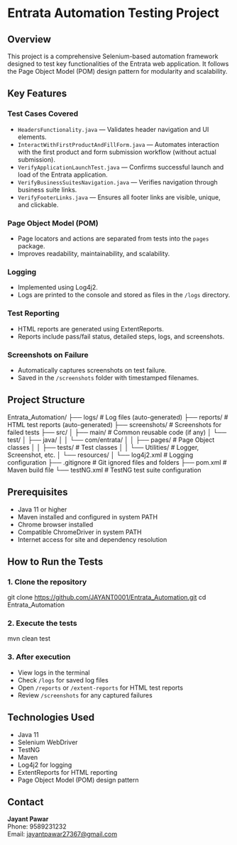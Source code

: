 # Entrata Automation Testing Project

## Overview
This project is a comprehensive Selenium-based automation framework designed to test key functionalities of the Entrata web application. It follows the Page Object Model (POM) design pattern for modularity and scalability.

## Key Features

### Test Cases Covered
- `HeadersFunctionality.java` — Validates header navigation and UI elements.
- `InteractWithFirstProductAndFillForm.java` — Automates interaction with the first product and form submission workflow (without actual submission).
- `VerifyApplicationLaunchTest.java` — Confirms successful launch and load of the Entrata application.
- `VerifyBusinessSuitesNavigation.java` — Verifies navigation through business suite links.
- `VerifyFooterLinks.java` — Ensures all footer links are visible, unique, and clickable.

### Page Object Model (POM)
- Page locators and actions are separated from tests into the `pages` package.
- Improves readability, maintainability, and scalability.

### Logging
- Implemented using Log4j2.
- Logs are printed to the console and stored as files in the `/logs` directory.

### Test Reporting
- HTML reports are generated using ExtentReports.
- Reports include pass/fail status, detailed steps, logs, and screenshots.

### Screenshots on Failure
- Automatically captures screenshots on test failure.
- Saved in the `/screenshots` folder with timestamped filenames.

## Project Structure
Entrata_Automation/
├── logs/ # Log files (auto-generated)
├── reports/ # HTML test reports (auto-generated)
├── screenshots/ # Screenshots for failed tests
├── src/
│ ├── main/ # Common reusable code (if any)
│ └── test/
│ ├── java/
│ │ └── com/entrata/
│ │ ├── pages/ # Page Object classes
│ │ ├── tests/ # Test classes
│ │ └── Utilities/ # Logger, Screenshot, etc.
│ └── resources/
│ └── log4j2.xml # Logging configuration
├── .gitignore # Git ignored files and folders
├── pom.xml # Maven build file
└── testNG.xml # TestNG test suite configuration

## Prerequisites

- Java 11 or higher
- Maven installed and configured in system PATH
- Chrome browser installed
- Compatible ChromeDriver in system PATH
- Internet access for site and dependency resolution

## How to Run the Tests

### 1. Clone the repository
git clone https://github.com/JAYANT0001/Entrata_Automation.git
cd Entrata_Automation

### 2. Execute the tests
mvn clean test

### 3. After execution
- View logs in the terminal
- Check `/logs` for saved log files
- Open `/reports` or `/extent-reports` for HTML test reports
- Review `/screenshots` for any captured failures

## Technologies Used

- Java 11
- Selenium WebDriver
- TestNG
- Maven
- Log4j2 for logging
- ExtentReports for HTML reporting
- Page Object Model (POM) design pattern

## Contact

**Jayant Pawar**  
Phone: 9589231232  
Email: jayantpawar27367@gmail.com
